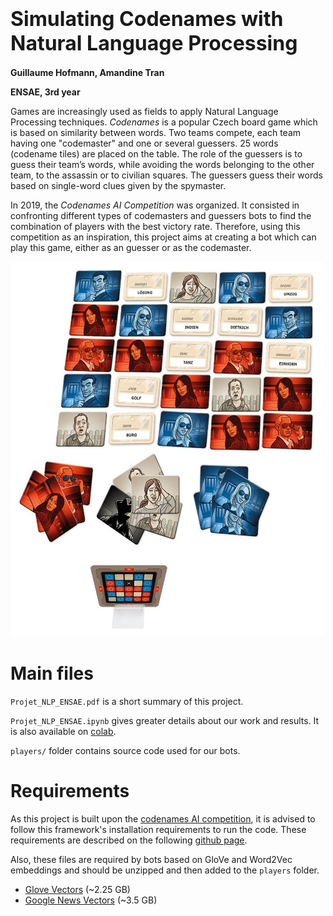 # <font size="6"> <b>Simulating Codenames with Natural Language Processing</b></font>

**Guillaume Hofmann, Amandine Tran**

**ENSAE, 3rd year**



Games are increasingly used as fields to apply Natural Language Processing techniques. *Codenames* is a popular Czech board game which is based on similarity between words. Two teams compete, each team having one "codemaster" and one or several guessers. 25 words (codename tiles) are placed on the table. The role of the guessers is to guess their team’s words, while avoiding the words belonging to the other team, to the assassin or to civilian squares. The guessers guess their words based on single-word clues given by the spymaster. 

In 2019, the *Codenames AI Competition* was organized. It consisted in confronting different types of codemasters and guessers bots to find the combination of players with the best victory rate. Therefore, using this competition as an inspiration, this project aims at creating a bot which can play this game, either as an guesser or as the codemaster.


<img src="pictures/codenames.png" width="500" height="600">

# Main files

`Projet_NLP_ENSAE.pdf` is a short summary of this project.

`Projet_NLP_ENSAE.ipynb` gives greater details about our work and results. It is also available on [colab](https://colab.research.google.com/drive/1j3SJuoHfmnpGLrOpxjtT9wj2ne_SPiCw?usp=sharing).

`players/` folder contains source code used for our bots.

# Requirements

As this project is built upon the [codenames AI competition](https://sites.google.com/view/the-codenames-ai-competition/home), it is advised to follow this framework's installation requirements to run the code. These requirements are described on the following [github page](https://github.com/CodenamesAICompetition/Game).

Also, these files are required by bots based on GloVe and Word2Vec embeddings and should be unzipped and then added to the `players` folder. 
* [Glove Vectors](https://nlp.stanford.edu/data/glove.6B.zip) (~2.25 GB)
* [Google News Vectors](https://drive.google.com/file/d/0B7XkCwpI5KDYNlNUTTlSS21pQmM/edit) (~3.5 GB)
